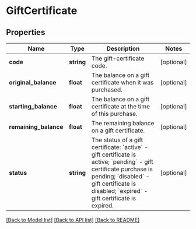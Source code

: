 # GiftCertificate

## Properties
Name | Type | Description | Notes
------------ | ------------- | ------------- | -------------
**code** | **string** | The gift-certificate code. | [optional] 
**original_balance** | **float** | The balance on a gift certificate when it was purchased. | [optional] 
**starting_balance** | **float** | The balance on a gift certificate at the time of this purchase. | [optional] 
**remaining_balance** | **float** | The remaining balance on a gift certificate. | [optional] 
**status** | **string** | The status of a gift certificate: &#x60;active&#x60; - gift certificate is active; &#x60;pending&#x60; - gift certificate purchase is pending; &#x60;disabled&#x60; - gift certificate is disabled; &#x60;expired&#x60; - gift certificate is expired. | [optional] 

[[Back to Model list]](../README.md#documentation-for-models) [[Back to API list]](../README.md#documentation-for-api-endpoints) [[Back to README]](../README.md)


